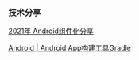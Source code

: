### 技术分享
[2021年 Android组件化分享](https://electrolyteJ.github.io/blog/2021-12-31/shared-android-component)

[Android | Android App构建工具Gradle](https://electrolytej.github.io/blog/2017-10-22/build-tools-gradle)
